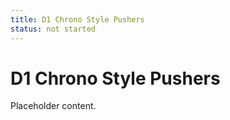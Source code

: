 ```yaml
---
title: D1 Chrono Style Pushers
status: not started
---
```


# D1 Chrono Style Pushers

Placeholder content.
